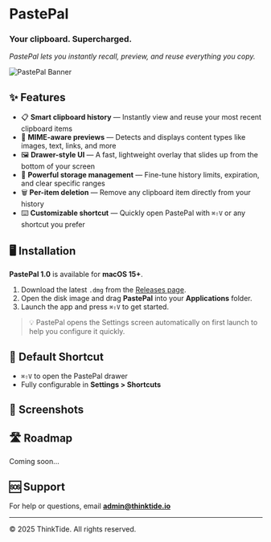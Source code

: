 # PastePal

### Your clipboard. Supercharged.
*PastePal lets you instantly recall, preview, and reuse everything you copy.*

![PastePal Banner](path/to/your/screenshot.png) <!-- Replace with actual image path -->

## ✨ Features

- 📋 **Smart clipboard history** — Instantly view and reuse your most recent clipboard items
- 🧠 **MIME-aware previews** — Detects and displays content types like images, text, links, and more
- 🖼 **Drawer-style UI** — A fast, lightweight overlay that slides up from the bottom of your screen
- 🔧 **Powerful storage management** — Fine-tune history limits, expiration, and clear specific ranges
- 🗑 **Per-item deletion** — Remove any clipboard item directly from your history
- ⌨️ **Customizable shortcut** — Quickly open PastePal with `⌘⇧V` or any shortcut you prefer


## 🖥 Installation

**PastePal 1.0** is available for **macOS 15+**.

1. Download the latest `.dmg` from the [Releases page](https://github.com/thinktide/get-pastepal/releases/latest).
2. Open the disk image and drag **PastePal** into your **Applications** folder.
3. Launch the app and press `⌘⇧V` to get started.

> 💡 PastePal opens the Settings screen automatically on first launch to help you configure it quickly.

## 🧷 Default Shortcut

- `⌘⇧V` to open the PastePal drawer
- Fully configurable in **Settings > Shortcuts**

## 📸 Screenshots

<!-- Add image thumbnails and paths when available -->

## 🛣 Roadmap

Coming soon...

## 🆘 Support

For help or questions, email **[admin@thinktide.io](mailto:admin@thinktide.io)**

---

© 2025 ThinkTide. All rights reserved.

